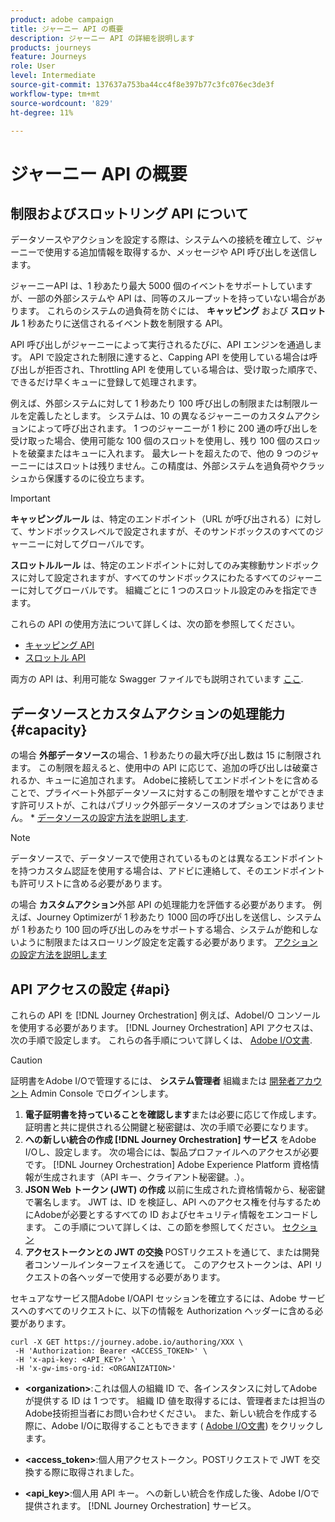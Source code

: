 ```yaml
---
product: adobe campaign
title: ジャーニー API の概要
description: ジャーニー API の詳細を説明します
products: journeys
feature: Journeys
role: User
level: Intermediate
source-git-commit: 137637a753ba44cc4f8e397b77c3fc076ec3de3f
workflow-type: tm+mt
source-wordcount: '829'
ht-degree: 11%

---
```


# ジャーニー API の概要

## 制限およびスロットリング API について

データソースやアクションを設定する際は、システムへの接続を確立して、ジャーニーで使用する追加情報を取得するか、メッセージや API 呼び出しを送信します。

ジャーニーAPI は、1 秒あたり最大 5000 個のイベントをサポートしていますが、一部の外部システムや API は、同等のスループットを持っていない場合があります。 これらのシステムの過負荷を防ぐには、 **キャッピング** および **スロットル** 1 秒あたりに送信されるイベント数を制限する API。

API 呼び出しがジャーニーによって実行されるたびに、API エンジンを通過します。 API で設定された制限に達すると、Capping API を使用している場合は呼び出しが拒否され、Throttling API を使用している場合は、受け取った順序で、できるだけ早くキューに登録して処理されます。

例えば、外部システムに対して 1 秒あたり 100 呼び出しの制限または制限ルールを定義したとします。 システムは、10 の異なるジャーニーのカスタムアクションによって呼び出されます。 1 つのジャーニーが 1 秒に 200 通の呼び出しを受け取った場合、使用可能な 100 個のスロットを使用し、残り 100 個のスロットを破棄またはキューに入れます。 最大レートを超えたので、他の 9 つのジャーニーにはスロットは残りません。この精度は、外部システムを過負荷やクラッシュから保護するのに役立ちます。

>[!IMPORTANT]
>
>**キャッピングルール** は、特定のエンドポイント（URL が呼び出される）に対して、サンドボックスレベルで設定されますが、そのサンドボックスのすべてのジャーニーに対してグローバルです。
>
>**スロットルルール** は、特定のエンドポイントに対してのみ実稼動サンドボックスに対して設定されますが、すべてのサンドボックスにわたるすべてのジャーニーに対してグローバルです。 組織ごとに 1 つのスロットル設定のみを指定できます。

これらの API の使用方法について詳しくは、次の節を参照してください。

* [キャッピング API](capping.md)
* [スロットル API](throttling.md)

両方の API は、利用可能な Swagger ファイルでも説明されています [ここ](https://adobedocs.github.io/JourneyAPI/docs/).

## データソースとカスタムアクションの処理能力 {#capacity}

の場合 **外部データソース**&#x200B;の場合、1 秒あたりの最大呼び出し数は 15 に制限されます。 この制限を超えると、使用中の API に応じて、追加の呼び出しは破棄されるか、キューに追加されます。 Adobeに接続してエンドポイントをに含めることで、プライベート外部データソースに対するこの制限を増やすことができます許可リストが、これはパブリック外部データソースのオプションではありません。 * [データソースの設定方法を説明します](../datasource/about-data-sources.md).

>[!NOTE]
>
>データソースで、データソースで使用されているものとは異なるエンドポイントを持つカスタム認証を使用する場合は、アドビに連絡して、そのエンドポイントも許可リストに含める必要があります。

の場合 **カスタムアクション**&#x200B;外部 API の処理能力を評価する必要があります。 例えば、Journey Optimizerが 1 秒あたり 1000 回の呼び出しを送信し、システムが 1 秒あたり 100 回の呼び出しのみをサポートする場合、システムが飽和しないように制限またはスローリング設定を定義する必要があります。 [アクションの設定方法を説明します](../action/action.md)

## API アクセスの設定 {#api}

これらの API を [!DNL Journey Orchestration] 例えば、AdobeI/O コンソールを使用する必要があります。 [!DNL Journey Orchestration] API アクセスは、次の手順で設定します。 これらの各手順について詳しくは、 [Adobe I/O文書](https://www.adobe.io/authentication/auth-methods.html#!AdobeDocs/adobeio-auth/master/AuthenticationOverview/ServiceAccountIntegration.md).

>[!CAUTION]
>
>証明書をAdobe I/Oで管理するには、 <b>システム管理者</b> 組織または [開発者アカウント](https://helpx.adobe.com/jp/enterprise/using/manage-developers.html) Admin Console でログインします。

1. **電子証明書を持っていることを確認します**&#x200B;または必要に応じて作成します。 証明書と共に提供される公開鍵と秘密鍵は、次の手順で必要になります。
1. **への新しい統合の作成 [!DNL Journey Orchestration] サービス** をAdobe I/Oし、設定します。 次の場合には、製品プロファイルへのアクセスが必要です。 [!DNL Journey Orchestration] Adobe Experience Platform 資格情報が生成されます（API キー、クライアント秘密鍵。.）。
1. **JSON Web トークン (JWT) の作成** 以前に生成された資格情報から、秘密鍵で署名します。 JWT は、ID を検証し、API へのアクセス権を付与するためにAdobeが必要とするすべての ID およびセキュリティ情報をエンコードします。 この手順について詳しくは、この節を参照してください。 [セクション](https://www.adobe.io/authentication/auth-methods.html#!AdobeDocs/adobeio-auth/master/JWT/JWT.md)
1. **アクセストークンとの JWT の交換** POSTリクエストを通じて、または開発者コンソールインターフェイスを通じて。 このアクセストークンは、API リクエストの各ヘッダーで使用する必要があります。

セキュアなサービス間Adobe I/OAPI セッションを確立するには、Adobe サービスへのすべてのリクエストに、以下の情報を Authorization ヘッダーに含める必要があります。

```
curl -X GET https://journey.adobe.io/authoring/XXX \
 -H 'Authorization: Bearer <ACCESS_TOKEN>' \
 -H 'x-api-key: <API_KEY>' \
 -H 'x-gw-ims-org-id: <ORGANIZATION>'
```

* **&lt;organization>**:これは個人の組織 ID で、各インスタンスに対してAdobeが提供する ID は 1 つです。 組織 ID 値を取得するには、管理者または担当のAdobe技術担当者にお問い合わせください。 また、新しい統合を作成する際に、Adobe I/Oに取得することもできます ( <a href="https://www.adobe.io/authentication.html">Adobe I/O文書</a>) をクリックします。

* **&lt;access_token>**:個人用アクセストークン。POSTリクエストで JWT を交換する際に取得されました。

* **&lt;api_key>**:個人用 API キー。 への新しい統合を作成した後、Adobe I/Oで提供されます。 [!DNL Journey Orchestration] サービス。
